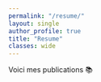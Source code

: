```yaml
---
permalink: "/resume/"
layout: single
author_profile: true
title: "Resume"
classes: wide
---
```


Voici mes publications 📚